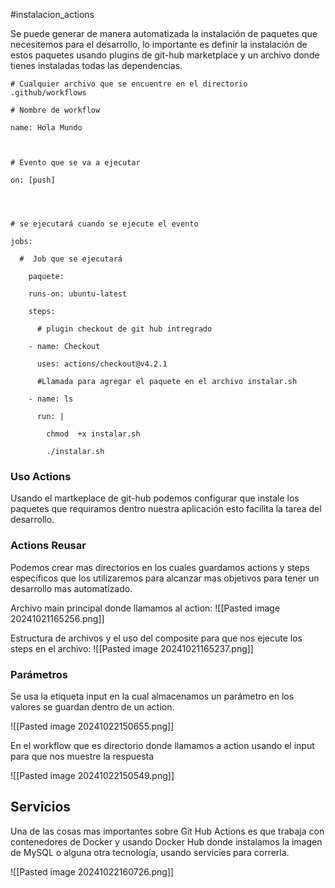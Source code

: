 #instalacion_actions

Se puede generar de manera automatizada la instalación de paquetes que necesitemos para el desarrollo, lo importante es definir la instalación de estos paquetes usando plugins de git-hub marketplace y un archivo donde tienes instaladas todas las dependencias.

```
# Cualquier archivo que se encuentre en el directorio .github/workflows

# Nombre de workflow

name: Hola Mundo

  

# Evento que se va a ejecutar

on: [push]

  
  

# se ejecutará cuando se ejecute el evento

jobs:

  #  Job que se ejecutará
  
    paquete:

    runs-on: ubuntu-latest

    steps:

      # plugin checkout de git hub intregrado

    - name: Checkout

      uses: actions/checkout@v4.2.1

      #Llamada para agregar el paquete en el archivo instalar.sh

    - name: ls

      run: |

        chmod  +x instalar.sh

        ./instalar.sh

```

### Uso Actions

Usando el martkeplace de git-hub podemos configurar que instale los paquetes que requiramos dentro nuestra aplicación esto facilita la tarea del desarrollo.
### Actions Reusar

Podemos crear mas directorios en los cuales guardamos actions y steps específicos que los utilizaremos para alcanzar mas objetivos para tener un desarrollo mas automatizado.

Archivo main principal donde llamamos al action:
![[Pasted image 20241021165256.png]]

Estructura de archivos y el uso del composite para que nos ejecute los steps en el archivo:
![[Pasted image 20241021165237.png]]


### Parámetros

Se usa la etiqueta input en la cual almacenamos un parámetro en los valores se guardan dentro de un action.

![[Pasted image 20241022150655.png]]

En el workflow que es directorio donde llamamos a action usando el input para que nos muestre la respuesta

![[Pasted image 20241022150549.png]]


## Servicios

Una de las cosas mas importantes sobre Git Hub Actions es que trabaja con contenedores de Docker y usando Docker Hub donde instalamos la imagen de MySQL o alguna otra tecnología, usando servicies para correrla.

![[Pasted image 20241022160726.png]]

